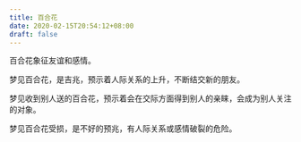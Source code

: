 ```yaml
---
title: 百合花
date: 2020-02-15T20:54:12+08:00
draft: false
---
```


百合花象征友谊和感情。

梦见百合花，是吉兆，预示着人际关系的上升，不断结交新的朋友。

梦见收到别人送的百合花，预示着会在交际方面得到别人的亲睐，会成为别人关注的对象。

梦见百合花受损，是不好的预兆，有人际关系或感情破裂的危险。